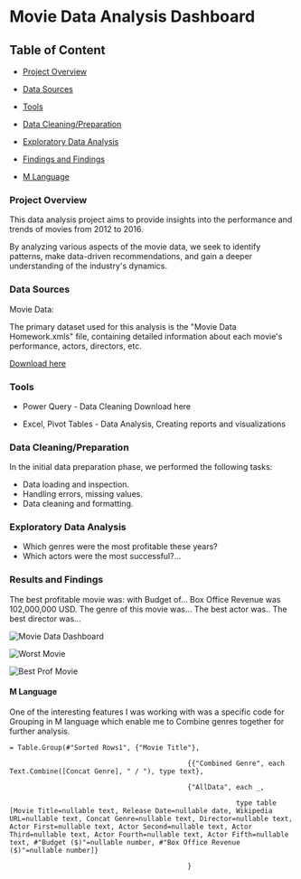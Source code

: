 # Movie Data Analysis Dashboard





## Table of Content

 - [Project Overview](#project-overview)

 - [Data Sources](#data-sources)

 - [Tools](#tools)

 - [Data Cleaning/Preparation](#data-cleaning-/-preparation)

 - [Exploratory Data Analysis](#exploratory-data-analysis)

 - [Findings and Findings](#results-and-findings)

 - [M Language](#m-language)



### Project Overview

This data analysis project aims to provide insights into the performance and trends of movies from 2012 to 2016. 

By analyzing various aspects of the movie data, we seek to identify patterns, make data-driven recommendations, and gain a deeper understanding of the industry's dynamics.



### Data Sources

Movie Data: 

The primary dataset used for this analysis is the "Movie Data Homework.xmls" file, containing detailed information about each movie's performance, actors, directors, etc.

[Download here](https://github.com/user-attachments/files/16405334/Movies.Data.Homework.xlsx)


### Tools

 - Power Query - Data Cleaning Download here

 - Excel, Pivot Tables - Data Analysis, Creating reports and visualizations



### Data Cleaning/Preparation

In the initial data preparation phase, we performed the following tasks:

 - Data loading and inspection.
 - Handling errors, missing values.
 - Data cleaning and formatting.


### Exploratory Data Analysis

 - Which genres were the most profitable these years?
 - Which actors were the most successful?...


### Results and Findings

The best profitable movie was: with Budget of... Box Office Revenue was 102,000,000 USD. The genre of this movie was...
The best actor was..
The best director was...

![Movie Data Dashboard](https://github.com/user-attachments/assets/172c60c1-9a9e-4daf-9fa2-b32c3752388b)

![Worst Movie](https://github.com/user-attachments/assets/f92c086f-3070-4dff-beb3-e8a39e7572ec)

![Best Prof Movie](https://github.com/user-attachments/assets/31ef7fcb-4ab7-4c28-ba7f-0cbe3eb67187)


#### M Language 

One of the interesting features I was working with was a specific code for Grouping in M language which enable me to Combine genres together for further analysis.

```
= Table.Group(#"Sorted Rows1", {"Movie Title"}, 

                                            {{"Combined Genre", each Text.Combine([Concat Genre], " / "), type text},

                                            {"AllData", each _, 

                                                        type table [Movie Title=nullable text, Release Date=nullable date, Wikipedia URL=nullable text, Concat Genre=nullable text, Director=nullable text, Actor First=nullable text, Actor Second=nullable text, Actor Third=nullable text, Actor Fourth=nullable text, Actor Fifth=nullable text, #"Budget ($)"=nullable number, #"Box Office Revenue ($)"=nullable number]}

                                            }
```

